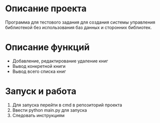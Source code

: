 # Описание проекта
Программа для тестового задания для создания системы управления библиотекой без использования баз данных и сторонних библиотек.

# Описание функций
* Добавление, редактирование удаление книг
* Вывод конкретной книги
* Вывод всего списка книг

# Запуск и работа
1) Для запуска перейти в cmd в репозиторий проекта
2) Ввести python main.py для запуска
3) Следовать инструкциям
